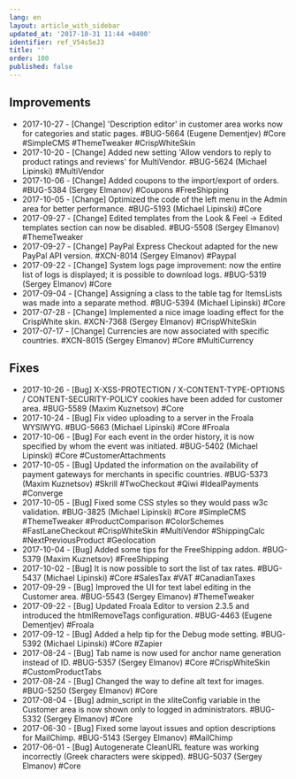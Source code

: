```yaml
---
lang: en
layout: article_with_sidebar
updated_at: '2017-10-31 11:44 +0400'
identifier: ref_V54sSeJ3
title: ''
order: 100
published: false
---
```

## Improvements
* 2017-10-27 - [Change] 'Description editor' in customer area works now for categories and static pages. #BUG-5664 (Eugene Dementjev) #Core #SimpleCMS #ThemeTweaker #CrispWhiteSkin
* 2017-10-20 - [Change] Added new setting 'Allow vendors to reply to product ratings and reviews' for MultiVendor. #BUG-5624 (Michael Lipinski) #MultiVendor
* 2017-10-06 - [Change] Added coupons to the import/export of orders. #BUG-5384 (Sergey Elmanov) #Coupons #FreeShipping
* 2017-10-05 - [Change] Optimized the code of the left menu in the Admin area for better performance. #BUG-5193 (Michael Lipinski) #Core
* 2017-09-27 - [Change] Edited templates from the Look & Feel -> Edited templates section can now be disabled. #BUG-5508 (Sergey Elmanov) #ThemeTweaker
* 2017-09-27 - [Change] PayPal Express Checkout adapted for the new PayPal API version. #XCN-8014 (Sergey Elmanov) #Paypal
* 2017-09-22 - [Change] System logs page improvement: now the entire list of logs is displayed; it is possible to download logs. #BUG-5319 (Sergey Elmanov) #Core
* 2017-09-04 - [Change] Assigning a class to the table tag for ItemsLists was made into a separate method. #BUG-5394 (Michael Lipinski) #Core
* 2017-07-28 - [Change] Implemented a nice image loading effect for the CrispWhite skin. #XCN-7368 (Sergey Elmanov) #CrispWhiteSkin
* 2017-07-17 - [Change] Currencies are now associated with specific countries. #XCN-8015 (Sergey Elmanov) #Core #MultiCurrency

## Fixes
* 2017-10-26 - [Bug] X-XSS-PROTECTION / X-CONTENT-TYPE-OPTIONS / CONTENT-SECURITY-POLICY cookies have been added for customer area. #BUG-5589 (Maxim Kuznetsov) #Core
* 2017-10-24 - [Bug] Fix video uploading to a server in the Froala WYSIWYG. #BUG-5663 (Michael Lipinski) #Core #Froala
* 2017-10-06 - [Bug] For each event in the order history, it is now specified by whom the event was initiated. #BUG-5402 (Michael Lipinski) #Core #CustomerAttachments
* 2017-10-05 - [Bug] Updated the information on the availability of payment gateways for merchants in specific countries. #BUG-5373 (Maxim Kuznetsov) #Skrill #TwoCheckout #Qiwi #IdealPayments #Converge
* 2017-10-05 - [Bug] Fixed some CSS styles so they would pass w3c validation. #BUG-3825 (Michael Lipinski) #Core #SimpleCMS #ThemeTweaker #ProductComparison #ColorSchemes #FastLaneCheckout #CrispWhiteSkin #MultiVendor #ShippingCalc #NextPreviousProduct #Geolocation
* 2017-10-04 - [Bug] Added some tips for the FreeShipping addon. #BUG-5379 (Maxim Kuznetsov) #FreeShipping
* 2017-10-02 - [Bug] It is now possible to sort the list of tax rates. #BUG-5437 (Michael Lipinski) #Core #SalesTax #VAT #CanadianTaxes
* 2017-09-29 - [Bug] Improved the UI for text label editing in the Customer area. #BUG-5543 (Sergey Elmanov) #ThemeTweaker
* 2017-09-22 - [Bug] Updated Froala Editor to version 2.3.5 and introduced the htmlRemoveTags configuration. #BUG-4463 (Eugene Dementjev) #Froala
* 2017-09-12 - [Bug] Added a help tip for the Debug mode setting. #BUG-5392 (Michael Lipinski) #Core #Zapier
* 2017-08-24 - [Bug] Tab name is now used for anchor name generation instead of ID. #BUG-5357 (Sergey Elmanov) #Core #CrispWhiteSkin #CustomProductTabs
* 2017-08-24 - [Bug] Changed the way to define alt text for images. #BUG-5250 (Sergey Elmanov) #Core
* 2017-08-04 - [Bug] admin_script in the xliteConfig variable in the Customer area is now shown only to logged in administrators. #BUG-5332 (Sergey Elmanov) #Core
* 2017-06-30 - [Bug] Fixed some layout issues and option descriptions for MailChimp. #BUG-5143 (Sergey Elmanov) #MailChimp
* 2017-06-01 - [Bug] Autogenerate CleanURL feature was working incorrectly (Greek characters were skipped). #BUG-5037 (Sergey Elmanov) #Core

